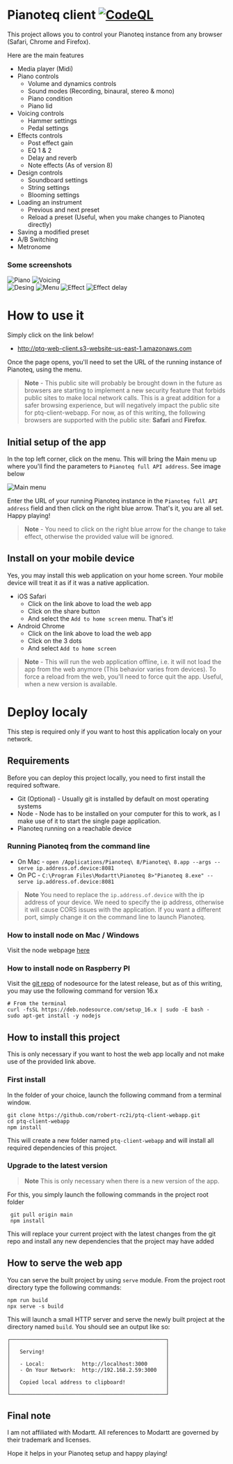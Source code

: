 # Pianoteq client [![CodeQL](https://github.com/robert-rc2i/ptq-client-webapp/actions/workflows/codeql-analysis.yml/badge.svg)](https://github.com/robert-rc2i/ptq-client-webapp/actions/workflows/codeql-analysis.yml)

This project allows you to control your Pianoteq instance from any browser (Safari, Chrome and Firefox).

Here are the main features

*  Media player (Midi)
*  Piano controls
    * Volume and dynamics controls
    * Sound modes (Recording, binaural, stereo & mono)
    * Piano condition
    * Piano lid 
*  Voicing controls
    * Hammer settings
    * Pedal settings
*  Effects controls
    * Post effect gain
    * EQ 1 & 2
    * Delay and reverb
    * Note effects (As of version 8)
*  Design controls
    * Soundboard settings
    * String settings
    * Blooming settings
*  Loading an instrument
    * Previous and next preset
    * Reload a preset (Useful, when you make changes to Pianoteq directly)
*  Saving a modified preset
*  A/B Switching
*  Metronome

### Some screenshots

![Piano](./doc/assets/piano-settings.png) ![Voicing](./doc/assets/voicing-settings.png)  
![Desing](./doc/assets/design-settings.png) ![Menu](./doc/assets/menu.png) 
![Effect](doc/assets/effect-main.jpeg) ![Effect delay](doc/assets/effect-delay.jpeg)

# How to use it
Simply click on the link below!  

* http://ptq-web-client.s3-website-us-east-1.amazonaws.com

Once the page opens, you'll need to set the URL of the running instance of Pianoteq, using the menu.

> **Note** - This public site will probably be brought down in the future as browsers are starting to implement a new security feature that forbids public sites to make local network calls. This is a great addition for a safer browsing experience, but will negatively impact the public site for ptq-client-webapp. For now, as of this writing, the following browsers are supported with the public site: **Safari** and **Firefox**.

## Initial setup of the app
In the top left corner, click on the menu. This will bring the Main menu up where you'll find the parameters to `Pianoteq full API address`. See image below

![Main menu](doc/assets/menu.png)

Enter the URL of your running Pianoteq instance in the `Pianoteq full API address` field and then click on the right blue arrow. That's it, you are all set. Happy playing!

> **Note** - You need to click on the right blue arrow for the change to take effect, otherwise the provided value will be ignored.

## Install on your mobile device
Yes, you may install this web application on your home screen.  Your mobile device will treat it as if it was a native application.

* iOS Safari
    * Click on the link above to load the web app
    * Click on the share button
    * And select the `Add to home screen` menu.  That's it!
* Android Chrome
    * Click on the link above to load the web app
    * Click on the 3 dots
    * And select `Add to home screen`

> **Note** - This will run the web application offline, i.e. it will not load the app from the web anymore (This behavior varies from devices).  To force a reload from the web, you'll need to force quit the app.  Useful, when a new version is available.

# Deploy localy
This step is required only if you want to host this application localy on your network.

## Requirements
Before you can deploy this project locally, you need to first install the required software.

* Git (Optional) - Usually git is installed by default on most operating systems
* Node - Node has to be installed on your computer for this to work, as I make use of it to start the single page application.
* Pianoteq running on a reachable device

### Running Pianoteq from the command line

* On Mac - `open /Applications/Pianoteq\ 8/Pianoteq\ 8.app --args --serve ip.address.of.device:8081`
* On PC - `C:\Program Files\Modartt\Pianoteq 8>"Pianoteq 8.exe" --serve ip.address.of.device:8081`

> **Note** You need to replace the `ip.address.of.device` with the ip address of your device.  We need to specify the ip address, otherwise it will cause CORS issues with the application.  If you want a different port, simply change it on the command line to launch Pianoteq.

### How to install node on Mac / Windows
Visit the node webpage [here](https://nodejs.dev) 

### How to install node on Raspberry PI
Visit the [git repo](https://github.com/nodesource/distributions) of nodesource for the latest release, but as of this writing, you may use the following command for version 16.x

    # From the terminal
    curl -fsSL https://deb.nodesource.com/setup_16.x | sudo -E bash -
    sudo apt-get install -y nodejs

## How to install this project
This is only necessary if you want to host the web app locally and not make use of the provided link above.

### First install
In the folder of your choice, launch the following command from a terminal window.

    git clone https://github.com/robert-rc2i/ptq-client-webapp.git
    cd ptq-client-webapp
    npm install

This will create a new folder named `ptq-client-webapp` and will install all required dependencies of this project.  

### Upgrade to the latest version
> **Note** This is only necessary when there is a new version of the app.

For this, you simply launch the following commands in the project root folder

     git pull origin main
     npm install

This will replace your current project with the latest changes from the git repo and install any new dependencies that the project may have added

## How to serve the web app
You can serve the built project by using `serve` module.  From the project root directory type the following commands:
    
    npm run build
    npx serve -s build

This will launch a small HTTP server and serve the newly built project at the directory named `build`.  You should see an output like so:

    ┌──────────────────────────────────────────────────┐
    │                                                  │
    │   Serving!                                       │
    │                                                  │
    │   - Local:            http://localhost:3000      │
    │   - On Your Network:  http://192.168.2.59:3000   │
    │                                                  │
    │   Copied local address to clipboard!             │
    │                                                  │
    └──────────────────────────────────────────────────┘

## Final note
I am not affiliated with Modartt.  All references to Modartt are governed by their trademark and licenses.

Hope it helps in your Pianoteq setup and happy playing!
